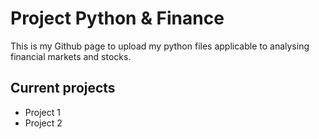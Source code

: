 # Project Python & Finance

This is my Github page to upload my python files applicable to analysing financial markets and stocks.

## Current projects

* Project 1
* Project 2





